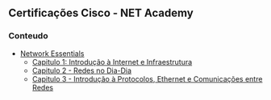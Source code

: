 ## Certificações Cisco - NET Academy

### Conteudo

- [Network Essentials](Network%20Essential)
  - [Capitulo 1: Introdução à Internet e Infraestrutura](Network%20Essential/01-Introducao_Internet.md)
  - [Capitulo 2 - Redes no Dia-Dia](Network%20Essential/02-Redes_no_dia_dia.md)
  - [Capitulo 3 - Introdução à Protocolos, Ethernet e Comunicações entre Redes](Network%20Essential/03_Ethernet.md)
